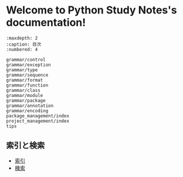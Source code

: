 # Welcome to Python Study Notes's documentation!

```{toctree}
:maxdepth: 2
:caption: 目次
:numbered: 4

grammar/control
grammar/exception
grammar/type
grammar/sequence
grammar/format
grammar/function
grammar/class
grammar/module
grammar/package
grammar/annotation
grammar/encoding
package_management/index
project_management/index
tips
```

## 索引と検索

- [索引](genindex)
- [検索](search)
